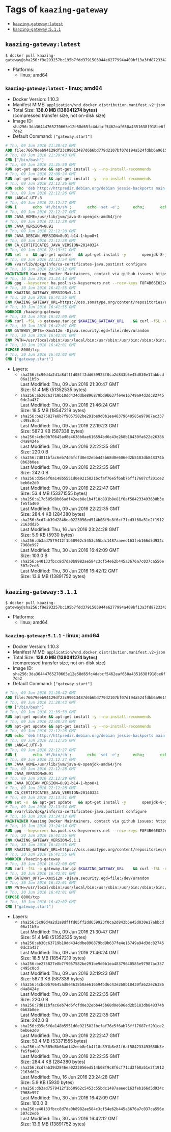 <!-- THIS FILE IS GENERATED VIA '.template-helpers/generate-tag-details.pl' -->

# Tags of `kaazing-gateway`

-	[`kaazing-gateway:latest`](#kaazing-gatewaylatest)
-	[`kaazing-gateway:5.1.1`](#kaazing-gateway511)

## `kaazing-gateway:latest`

```console
$ docker pull kaazing-gateway@sha256:f9e293257bc195b7fdd3791503944e6277994a409bf13a3fd8723342bd961359
```

-	Platforms:
	-	linux; amd64

### `kaazing-gateway:latest` - linux; amd64

-	Docker Version: 1.10.3
-	Manifest MIME: `application/vnd.docker.distribution.manifest.v2+json`
-	Total Size: **138.0 MB (138041274 bytes)**  
	(compressed transfer size, not on-disk size)
-	Image ID: `sha256:3da36444765270665e12e58d65fc4dabcf5462eaf650a4351638f918be6f7da2`
-	Default Command: `["gateway.start"]`

```dockerfile
# Thu, 09 Jun 2016 21:28:42 GMT
ADD file:76679eeb94129df23c99013487d6b6bd779d2107bf07d194a524fdbb6a961530 in /
# Thu, 09 Jun 2016 21:28:43 GMT
CMD ["/bin/bash"]
# Thu, 09 Jun 2016 21:35:50 GMT
RUN apt-get update && apt-get install -y --no-install-recommends 		ca-certificates 		curl 		wget 	&& rm -rf /var/lib/apt/lists/*
# Thu, 09 Jun 2016 22:08:24 GMT
RUN apt-get update && apt-get install -y --no-install-recommends 		bzip2 		unzip 		xz-utils 	&& rm -rf /var/lib/apt/lists/*
# Thu, 09 Jun 2016 22:12:26 GMT
RUN echo 'deb http://httpredir.debian.org/debian jessie-backports main' > /etc/apt/sources.list.d/jessie-backports.list
# Thu, 09 Jun 2016 22:12:26 GMT
ENV LANG=C.UTF-8
# Thu, 09 Jun 2016 22:12:27 GMT
RUN { 		echo '#!/bin/sh'; 		echo 'set -e'; 		echo; 		echo 'dirname "$(dirname "$(readlink -f "$(which javac || which java)")")"'; 	} > /usr/local/bin/docker-java-home 	&& chmod +x /usr/local/bin/docker-java-home
# Thu, 09 Jun 2016 22:12:27 GMT
ENV JAVA_HOME=/usr/lib/jvm/java-8-openjdk-amd64/jre
# Thu, 09 Jun 2016 22:12:28 GMT
ENV JAVA_VERSION=8u91
# Thu, 09 Jun 2016 22:12:28 GMT
ENV JAVA_DEBIAN_VERSION=8u91-b14-1~bpo8+1
# Thu, 09 Jun 2016 22:12:28 GMT
ENV CA_CERTIFICATES_JAVA_VERSION=20140324
# Thu, 09 Jun 2016 22:13:51 GMT
RUN set -x 	&& apt-get update 	&& apt-get install -y 		openjdk-8-jre-headless="$JAVA_DEBIAN_VERSION" 		ca-certificates-java="$CA_CERTIFICATES_JAVA_VERSION" 	&& rm -rf /var/lib/apt/lists/* 	&& [ "$JAVA_HOME" = "$(docker-java-home)" ]
# Thu, 09 Jun 2016 22:13:54 GMT
RUN /var/lib/dpkg/info/ca-certificates-java.postinst configure
# Thu, 16 Jun 2016 23:24:12 GMT
MAINTAINER Kaazing Docker Maintainers, contact via github issues: https://github.com/kaazing/gateway.docker/issues
# Thu, 16 Jun 2016 23:24:14 GMT
RUN gpg --keyserver ha.pool.sks-keyservers.net --recv-keys F8F4B66E022A4668E532DAC03AA0B82C385B4D59
# Thu, 30 Jun 2016 16:41:55 GMT
ENV KAAZING_GATEWAY_VERSION=5.1.1
# Thu, 30 Jun 2016 16:41:55 GMT
ENV KAAZING_GATEWAY_URL=https://oss.sonatype.org/content/repositories/releases/org/kaazing/gateway.distribution/5.1.1/gateway.distribution-5.1.1.tar.gz
# Thu, 30 Jun 2016 16:41:55 GMT
WORKDIR /kaazing-gateway
# Thu, 30 Jun 2016 16:42:00 GMT
RUN curl -fSL -o gateway.tar.gz $KAAZING_GATEWAY_URL 	&& curl -fSL -o gateway.tar.gz.asc ${KAAZING_GATEWAY_URL}.asc 	&& gpg --verify gateway.tar.gz.asc 	&& tar -xvf gateway.tar.gz --strip-components=1 	&& rm gateway.tar.gz*
# Thu, 30 Jun 2016 16:42:01 GMT
ENV GATEWAY_OPTS=-Xmx512m -Djava.security.egd=file:/dev/urandom
# Thu, 30 Jun 2016 16:42:01 GMT
ENV PATH=/usr/local/sbin:/usr/local/bin:/usr/sbin:/usr/bin:/sbin:/bin:/kaazing-gateway/bin
# Thu, 30 Jun 2016 16:42:01 GMT
EXPOSE 8000/tcp
# Thu, 30 Jun 2016 16:42:02 GMT
CMD ["gateway.start"]
```

-	Layers:
	-	`sha256:5c90d4a2d1a8dfffd05ff2dd659923f0ca2d843b5e45d030e17abbcd06a11b5b`  
		Last Modified: Thu, 09 Jun 2016 21:30:47 GMT  
		Size: 51.4 MB (51352535 bytes)
	-	`sha256:ab30c63719b10dd434ddbe896879bd9b637fe4e16749a94d3dc827450dc2a437`  
		Last Modified: Thu, 09 Jun 2016 21:46:24 GMT  
		Size: 18.5 MB (18547219 bytes)
	-	`sha256:be275827e8b7f9057582be291be9d0b1ea48379640585e97987ac337c495c0cd`  
		Last Modified: Thu, 09 Jun 2016 22:19:23 GMT  
		Size: 587.3 KB (587338 bytes)
	-	`sha256:4cbd0b70645ad8e4638b0ae616594bd6c43e268b18430fa622e26386d4a8424e`  
		Last Modified: Thu, 09 Jun 2016 22:22:35 GMT  
		Size: 220.0 B
	-	`sha256:7d811bfac6eb74d6fcfd0e32ebb445b68d0e606ed2b5183db848374b0b63b0ee`  
		Last Modified: Thu, 09 Jun 2016 22:22:35 GMT  
		Size: 242.0 B
	-	`sha256:d35e5f0a148b5551d0e9215821bcfaf76e5f6ab76ff17687cf201ce2beb6e2d0`  
		Last Modified: Thu, 09 Jun 2016 22:22:47 GMT  
		Size: 53.4 MB (53371555 bytes)
	-	`sha256:a17d585d8b66adf42eeb8e1b4f18c891b8e81f6af584233493638b3efe5fa460`  
		Last Modified: Thu, 09 Jun 2016 22:22:35 GMT  
		Size: 284.4 KB (284380 bytes)
	-	`sha256:8cd7ab39d2846ea0223056ed514b08f9c8f6cf71cd3f68a51e2f19122163dd2b`  
		Last Modified: Thu, 16 Jun 2016 23:24:28 GMT  
		Size: 5.9 KB (5930 bytes)
	-	`sha256:db3ad7579412f1b50962c5453c55bdc1487aaeed163feb166d5d934c7968e997`  
		Last Modified: Thu, 30 Jun 2016 16:42:09 GMT  
		Size: 103.0 B
	-	`sha256:e40133fbcc8d7da0b8982ae584c3cf54e62b445a3676a7c037ca556e507c2ed6`  
		Last Modified: Thu, 30 Jun 2016 16:42:12 GMT  
		Size: 13.9 MB (13891752 bytes)

## `kaazing-gateway:5.1.1`

```console
$ docker pull kaazing-gateway@sha256:f9e293257bc195b7fdd3791503944e6277994a409bf13a3fd8723342bd961359
```

-	Platforms:
	-	linux; amd64

### `kaazing-gateway:5.1.1` - linux; amd64

-	Docker Version: 1.10.3
-	Manifest MIME: `application/vnd.docker.distribution.manifest.v2+json`
-	Total Size: **138.0 MB (138041274 bytes)**  
	(compressed transfer size, not on-disk size)
-	Image ID: `sha256:3da36444765270665e12e58d65fc4dabcf5462eaf650a4351638f918be6f7da2`
-	Default Command: `["gateway.start"]`

```dockerfile
# Thu, 09 Jun 2016 21:28:42 GMT
ADD file:76679eeb94129df23c99013487d6b6bd779d2107bf07d194a524fdbb6a961530 in /
# Thu, 09 Jun 2016 21:28:43 GMT
CMD ["/bin/bash"]
# Thu, 09 Jun 2016 21:35:50 GMT
RUN apt-get update && apt-get install -y --no-install-recommends 		ca-certificates 		curl 		wget 	&& rm -rf /var/lib/apt/lists/*
# Thu, 09 Jun 2016 22:08:24 GMT
RUN apt-get update && apt-get install -y --no-install-recommends 		bzip2 		unzip 		xz-utils 	&& rm -rf /var/lib/apt/lists/*
# Thu, 09 Jun 2016 22:12:26 GMT
RUN echo 'deb http://httpredir.debian.org/debian jessie-backports main' > /etc/apt/sources.list.d/jessie-backports.list
# Thu, 09 Jun 2016 22:12:26 GMT
ENV LANG=C.UTF-8
# Thu, 09 Jun 2016 22:12:27 GMT
RUN { 		echo '#!/bin/sh'; 		echo 'set -e'; 		echo; 		echo 'dirname "$(dirname "$(readlink -f "$(which javac || which java)")")"'; 	} > /usr/local/bin/docker-java-home 	&& chmod +x /usr/local/bin/docker-java-home
# Thu, 09 Jun 2016 22:12:27 GMT
ENV JAVA_HOME=/usr/lib/jvm/java-8-openjdk-amd64/jre
# Thu, 09 Jun 2016 22:12:28 GMT
ENV JAVA_VERSION=8u91
# Thu, 09 Jun 2016 22:12:28 GMT
ENV JAVA_DEBIAN_VERSION=8u91-b14-1~bpo8+1
# Thu, 09 Jun 2016 22:12:28 GMT
ENV CA_CERTIFICATES_JAVA_VERSION=20140324
# Thu, 09 Jun 2016 22:13:51 GMT
RUN set -x 	&& apt-get update 	&& apt-get install -y 		openjdk-8-jre-headless="$JAVA_DEBIAN_VERSION" 		ca-certificates-java="$CA_CERTIFICATES_JAVA_VERSION" 	&& rm -rf /var/lib/apt/lists/* 	&& [ "$JAVA_HOME" = "$(docker-java-home)" ]
# Thu, 09 Jun 2016 22:13:54 GMT
RUN /var/lib/dpkg/info/ca-certificates-java.postinst configure
# Thu, 16 Jun 2016 23:24:12 GMT
MAINTAINER Kaazing Docker Maintainers, contact via github issues: https://github.com/kaazing/gateway.docker/issues
# Thu, 16 Jun 2016 23:24:14 GMT
RUN gpg --keyserver ha.pool.sks-keyservers.net --recv-keys F8F4B66E022A4668E532DAC03AA0B82C385B4D59
# Thu, 30 Jun 2016 16:41:55 GMT
ENV KAAZING_GATEWAY_VERSION=5.1.1
# Thu, 30 Jun 2016 16:41:55 GMT
ENV KAAZING_GATEWAY_URL=https://oss.sonatype.org/content/repositories/releases/org/kaazing/gateway.distribution/5.1.1/gateway.distribution-5.1.1.tar.gz
# Thu, 30 Jun 2016 16:41:55 GMT
WORKDIR /kaazing-gateway
# Thu, 30 Jun 2016 16:42:00 GMT
RUN curl -fSL -o gateway.tar.gz $KAAZING_GATEWAY_URL 	&& curl -fSL -o gateway.tar.gz.asc ${KAAZING_GATEWAY_URL}.asc 	&& gpg --verify gateway.tar.gz.asc 	&& tar -xvf gateway.tar.gz --strip-components=1 	&& rm gateway.tar.gz*
# Thu, 30 Jun 2016 16:42:01 GMT
ENV GATEWAY_OPTS=-Xmx512m -Djava.security.egd=file:/dev/urandom
# Thu, 30 Jun 2016 16:42:01 GMT
ENV PATH=/usr/local/sbin:/usr/local/bin:/usr/sbin:/usr/bin:/sbin:/bin:/kaazing-gateway/bin
# Thu, 30 Jun 2016 16:42:01 GMT
EXPOSE 8000/tcp
# Thu, 30 Jun 2016 16:42:02 GMT
CMD ["gateway.start"]
```

-	Layers:
	-	`sha256:5c90d4a2d1a8dfffd05ff2dd659923f0ca2d843b5e45d030e17abbcd06a11b5b`  
		Last Modified: Thu, 09 Jun 2016 21:30:47 GMT  
		Size: 51.4 MB (51352535 bytes)
	-	`sha256:ab30c63719b10dd434ddbe896879bd9b637fe4e16749a94d3dc827450dc2a437`  
		Last Modified: Thu, 09 Jun 2016 21:46:24 GMT  
		Size: 18.5 MB (18547219 bytes)
	-	`sha256:be275827e8b7f9057582be291be9d0b1ea48379640585e97987ac337c495c0cd`  
		Last Modified: Thu, 09 Jun 2016 22:19:23 GMT  
		Size: 587.3 KB (587338 bytes)
	-	`sha256:4cbd0b70645ad8e4638b0ae616594bd6c43e268b18430fa622e26386d4a8424e`  
		Last Modified: Thu, 09 Jun 2016 22:22:35 GMT  
		Size: 220.0 B
	-	`sha256:7d811bfac6eb74d6fcfd0e32ebb445b68d0e606ed2b5183db848374b0b63b0ee`  
		Last Modified: Thu, 09 Jun 2016 22:22:35 GMT  
		Size: 242.0 B
	-	`sha256:d35e5f0a148b5551d0e9215821bcfaf76e5f6ab76ff17687cf201ce2beb6e2d0`  
		Last Modified: Thu, 09 Jun 2016 22:22:47 GMT  
		Size: 53.4 MB (53371555 bytes)
	-	`sha256:a17d585d8b66adf42eeb8e1b4f18c891b8e81f6af584233493638b3efe5fa460`  
		Last Modified: Thu, 09 Jun 2016 22:22:35 GMT  
		Size: 284.4 KB (284380 bytes)
	-	`sha256:8cd7ab39d2846ea0223056ed514b08f9c8f6cf71cd3f68a51e2f19122163dd2b`  
		Last Modified: Thu, 16 Jun 2016 23:24:28 GMT  
		Size: 5.9 KB (5930 bytes)
	-	`sha256:db3ad7579412f1b50962c5453c55bdc1487aaeed163feb166d5d934c7968e997`  
		Last Modified: Thu, 30 Jun 2016 16:42:09 GMT  
		Size: 103.0 B
	-	`sha256:e40133fbcc8d7da0b8982ae584c3cf54e62b445a3676a7c037ca556e507c2ed6`  
		Last Modified: Thu, 30 Jun 2016 16:42:12 GMT  
		Size: 13.9 MB (13891752 bytes)
